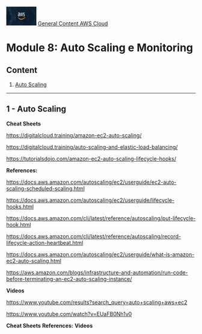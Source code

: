 <img src="../images/extra/banner_aws.png" alt="aws" width=80 height=50 /> [General Content AWS Cloud][1]

[1]: https://github.com/weder96/aws-certification-learning

# Module 8: Auto Scaling e Monitoring

## Content
1. <a href="#section-1"> Auto Scaling </a>

***********************************************************************************************************
## <a id="section-1" ></a> **1 - Auto Scaling**


**Cheat Sheets**

https://digitalcloud.training/amazon-ec2-auto-scaling/

https://digitalcloud.training/auto-scaling-and-elastic-load-balancing/

https://tutorialsdojo.com/amazon-ec2-auto-scaling-lifecycle-hooks/

**References:**

https://docs.aws.amazon.com/autoscaling/ec2/userguide/ec2-auto-scaling-scheduled-scaling.html

https://docs.aws.amazon.com/autoscaling/ec2/userguide/lifecycle-hooks.html

https://docs.aws.amazon.com/cli/latest/reference/autoscaling/put-lifecycle-hook.html

https://docs.aws.amazon.com/cli/latest/reference/autoscaling/record-lifecycle-action-heartbeat.html

https://docs.aws.amazon.com/autoscaling/ec2/userguide/what-is-amazon-ec2-auto-scaling.html

https://aws.amazon.com/blogs/infrastructure-and-automation/run-code-before-terminating-an-ec2-auto-scaling-instance/

**Videos**

https://www.youtube.com/results?search_query=auto+scaling+aws+ec2


https://www.youtube.com/watch?v=EUaFB0Nh1v0




**Cheat Sheets**
**References:**
**Videos**

